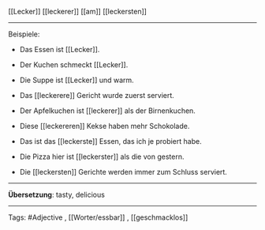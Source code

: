 [[Lecker]]
[[leckerer]]
[[am]] [[leckersten]]

---
Beispiele:

- Das Essen ist [[Lecker]].
- Der Kuchen schmeckt [[Lecker]].
- Die Suppe ist [[Lecker]] und warm.

- Das [[leckerere]] Gericht wurde zuerst serviert.
- Der Apfelkuchen ist [[leckerer]] als der Birnenkuchen.
- Diese [[leckereren]] Kekse haben mehr Schokolade.

- Das ist das [[leckerste]] Essen, das ich je probiert habe.
- Die Pizza hier ist [[leckerster]] als die von gestern.
- Die [[leckersten]] Gerichte werden immer zum Schluss serviert.

---
**Übersetzung**:
tasty, delicious

---

Tags: 
#Adjective 
, [[Worter/essbar]]
, [[geschmacklos]]